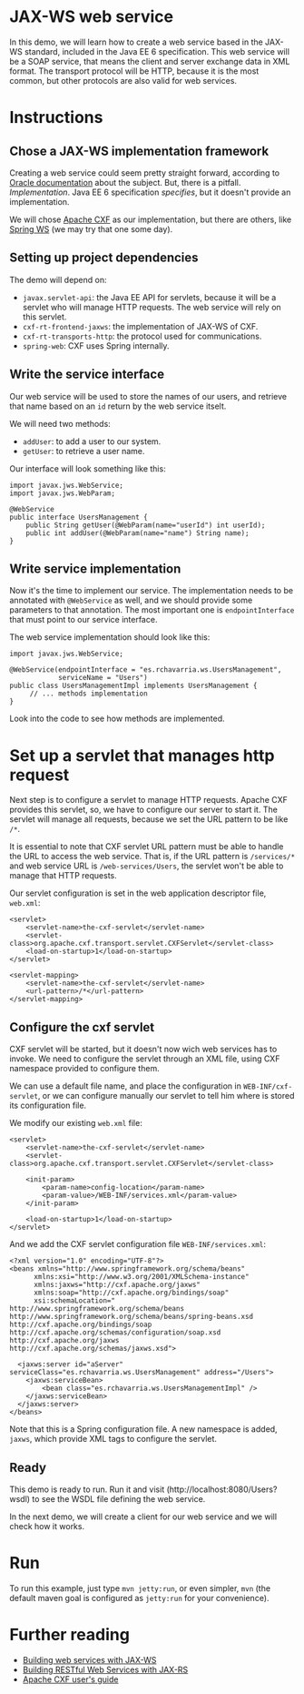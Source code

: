 # JAX-WS web service

In this demo, we will learn how to create a web service based in the 
JAX-WS standard, included in the Java EE 6 specification. This web service will
be a SOAP service, that means the client and server exchange data in XML format.
The transport protocol will be HTTP, because it is the most common, but other
protocols are also valid for web services.

# Instructions

## Chose a JAX-WS implementation framework

Creating a web service could seem pretty straight forward, according to 
[Oracle documentation](http://docs.oracle.com/javaee/6/tutorial/doc/bnayl.html)
about the subject. But, there is a pitfall. *Implementation*.
Java EE 6 specification _specifies_, but it doesn't provide an implementation.

We will chose [Apache CXF](http://cxf.apache.org) as our implementation, but
there are others, like [Spring WS](http://projects.spring.io/spring-ws/)
(we may try that one some day).

## Setting up project dependencies

The demo will depend on:

- `javax.servlet-api`: the Java EE API for servlets, because it will be a servlet
who will manage HTTP requests. The web service will rely on this servlet.
- `cxf-rt-frontend-jaxws`: the implementation of JAX-WS of CXF.
- `cxf-rt-transports-http`: the protocol used for communications.
- `spring-web`: CXF uses Spring internally.

## Write the service interface

Our web service will be used to store the names of our users, and retrieve that
name based on an `id` return by the web service itselt.

We will need two methods: 

- `addUser`: to add a user to our system.
- `getUser`: to retrieve a user name.

Our interface will look something like this:

	import javax.jws.WebService;
	import javax.jws.WebParam;

	@WebService
	public interface UsersManagement {
		public String getUser(@WebParam(name="userId") int userId);
		public int addUser(@WebParam(name="name") String name);
	}

## Write service implementation

Now it's the time to implement our service. The implementation needs to be
annotated with `@WebService` as well, and we should provide some parameters
to that annotation. The most important one is `endpointInterface` that must
point to our service interface.

The web service implementation should look like this:

	import javax.jws.WebService;

	@WebService(endpointInterface = "es.rchavarria.ws.UsersManagement",
	            serviceName = "Users")
	public class UsersManagementImpl implements UsersManagement {
		 // ... methods implementation
	}

Look into the code to see how methods are implemented.

# Set up a servlet that manages http request

Next step is to configure a servlet to manage HTTP requests. Apache CXF
provides this servlet, so, we have to configure our server to start it.
The servlet will manage all requests, because we set the URL pattern to
be like `/*`. 

It is essential to note that CXF servlet URL pattern must be able to handle
the URL to access the web service. That is, if the URL pattern is 
`/services/*` and web service URL is `/web-services/Users`, the servlet won't
be able to manage that HTTP requests.

Our servlet configuration is set in the web application descriptor file,
`web.xml`:

    <servlet>
        <servlet-name>the-cxf-servlet</servlet-name>
        <servlet-class>org.apache.cxf.transport.servlet.CXFServlet</servlet-class>
        <load-on-startup>1</load-on-startup>
    </servlet>

    <servlet-mapping>
        <servlet-name>the-cxf-servlet</servlet-name>
        <url-pattern>/*</url-pattern>
    </servlet-mapping>

## Configure the cxf servlet 

CXF servlet will be started, but it doesn't now wich web services has to invoke.
We need to configure the servlet through an XML file, using CXF namespace
provided to configure them.

We can use a default file name, and place the configuration in `WEB-INF/cxf-servlet`,
or we can configure manually our servlet to tell him where is stored its configuration
file.

We modify our existing `web.xml` file:

    <servlet>
        <servlet-name>the-cxf-servlet</servlet-name>
        <servlet-class>org.apache.cxf.transport.servlet.CXFServlet</servlet-class>

		<init-param>
			<param-name>config-location</param-name>
			<param-value>/WEB-INF/services.xml</param-value>   
		</init-param>        

        <load-on-startup>1</load-on-startup>
    </servlet>

And we add the CXF servlet configuration file `WEB-INF/services.xml`: 

	<?xml version="1.0" encoding="UTF-8"?>
	<beans xmlns="http://www.springframework.org/schema/beans"
	      xmlns:xsi="http://www.w3.org/2001/XMLSchema-instance"
	      xmlns:jaxws="http://cxf.apache.org/jaxws"
	      xmlns:soap="http://cxf.apache.org/bindings/soap"
	      xsi:schemaLocation="
	http://www.springframework.org/schema/beans http://www.springframework.org/schema/beans/spring-beans.xsd
	http://cxf.apache.org/bindings/soap http://cxf.apache.org/schemas/configuration/soap.xsd
	http://cxf.apache.org/jaxws
	http://cxf.apache.org/schemas/jaxws.xsd">

	  <jaxws:server id="aServer" serviceClass="es.rchavarria.ws.UsersManagement" address="/Users">
	  	<jaxws:serviceBean>
	  		<bean class="es.rchavarria.ws.UsersManagementImpl" />
	  	</jaxws:serviceBean>
	  </jaxws:server>
	</beans>

Note that this is a Spring configuration file. A new namespace is added, `jaxws`, which provide 
XML tags to configure the servlet.

## Ready

This demo is ready to run. Run it and visit (http://localhost:8080/Users?wsdl) to 
see the WSDL file defining the web service.

In the next demo, we will create a client for our web service and we will check 
how it works.

# Run

To run this example, just type `mvn jetty:run`, or even simpler, `mvn` (the default
maven goal is configured as `jetty:run` for your convenience).

# Further reading

- [Building web services with JAX-WS](http://docs.oracle.com/javaee/6/tutorial/doc/bnayl.html)
- [Building RESTful Web Services with JAX-RS](http://docs.oracle.com/javaee/6/tutorial/doc/giepu.html)
- [Apache CXF user's guide](http://cxf.apache.org/docs/index.html)

